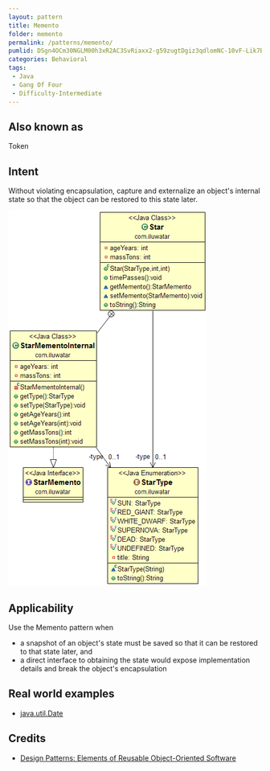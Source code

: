 ```yaml
---
layout: pattern
title: Memento
folder: memento
permalink: /patterns/memento/
pumlid: DSgn4OCm30NGLM00h3xR2AC3SvRiaxx2-g59zugtDgiz3qdlomNC-10vF-Lik7BF4A_388PIXrBh-J3OwUOlRuT4EssR38XRa7Ay81Lz_o11_RkaQvcf_GS0
categories: Behavioral
tags:
 - Java
 - Gang Of Four
 - Difficulty-Intermediate
---
```


## Also known as
Token

## Intent
Without violating encapsulation, capture and externalize an
object's internal state so that the object can be restored to this state later.

![alt text](etc/memento.png "Memento")

## Applicability
Use the Memento pattern when

* a snapshot of an object's state must be saved so that it can be restored to that state later, and
* a direct interface to obtaining the state would expose implementation details and break the object's encapsulation

## Real world examples

* [java.util.Date](http://docs.oracle.com/javase/8/docs/api/java/util/Date.html)

## Credits

* [Design Patterns: Elements of Reusable Object-Oriented Software](http://www.amazon.com/Design-Patterns-Elements-Reusable-Object-Oriented/dp/0201633612)
